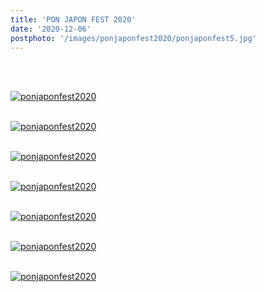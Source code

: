```yaml
---
title: 'PON JAPON FEST 2020'
date: '2020-12-06'
postphoto: '/images/ponjaponfest2020/ponjaponfest5.jpg'
---
```

<br>
<br>

[![ponjaponfest2020](/images/ponjaponfest2020/ponjaponfest1.jpg)](https://www.instagram.com/p/CIYD22_Jr26/?utm_source=ig_web_copy_link)
<br>
<br>

[![ponjaponfest2020](/images/ponjaponfest2020/ponjaponfest2.jpg)](https://www.instagram.com/p/CIYGbzcJcyu/?utm_source=ig_web_copy_link)
<br>
<br>

[![ponjaponfest2020](/images/ponjaponfest2020/ponjaponfest3.jpg)](https://www.instagram.com/pokaryosy)
<br>
<br>

[![ponjaponfest2020](/images/ponjaponfest2020/ponjaponfest4.jpg)](https://www.instagram.com/pokaryosy)
<br>
<br>

[![ponjaponfest2020](/images/ponjaponfest2020/ponjaponfest5.jpg)](https://www.instagram.com/pokaryosy)
<br>
<br>

[![ponjaponfest2020](/images/ponjaponfest2020/ponjaponfest6.jpg)](https://www.instagram.com/pokaryosy)
<br>
<br>

[![ponjaponfest2020](/images/ponjaponfest2020/ponjaponfest7.jpg)](https://www.instagram.com/pokaryosy)
<br>
<br>



<br>
<br>
<!-- 
#h1
##h2
###h3
####h4
#####h5
######h6
- brabra is list
**bold text**
_Italic_ or *Italic*

-->

<center>
© 2022 YOSY
</center>
<br>